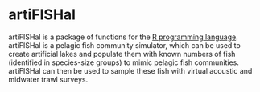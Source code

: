 artiFISHal
==========

artiFISHal is a package of functions for the [R programming language](http://www.r-project.org/).  artiFISHal is a pelagic fish community simulator, which can be used to create artificial lakes and populate them with known numbers of fish (identified in species-size groups) to mimic pelagic fish communities. artiFISHal can then be used to sample these fish with virtual acoustic and midwater trawl surveys.
